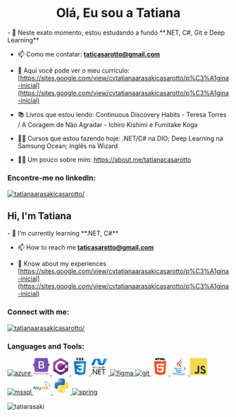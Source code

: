 <h1 align="center">Olá, Eu sou a Tatiana</h1>
- 🌱 Neste exato momento, estou estudando a fundo **.NET, C#, Git e Deep Learning**

- 📫 Como me contatar: **taticasarotto@gmail.com**

- 📄 Aqui você pode ver o meu currículo: [https://sites.google.com/view/cvtatianaarasakicasarotto/p%C3%A1gina-inicial](https://sites.google.com/view/cvtatianaarasakicasarotto/p%C3%A1gina-inicial)

- 📚 Livros que estou lendo: Continuous Discovery Habits - Teresa Torres / A Coragem de Não Agradar - Ichiro Kishimi e Fumitake Koga

- 👩‍🏫 Cursos que estou fazendo hoje: .NET/C# na DIO; Deep Learning na Samsung Ocean; Inglês na Wizard

- 👩‍💻 Um pouco sobre mim: https://about.me/tatianacasarotto

<h3 align="left">Encontre-me no linkedIn:</h3>
<p align="left">
<a href="https://linkedin.com/in/tatianaarasakicasarotto/" target="blank"><img align="center" src="https://raw.githubusercontent.com/rahuldkjain/github-profile-readme-generator/master/src/images/icons/Social/linked-in-alt.svg" alt="tatianaarasakicasarotto/" height="30" width="40" /></a>
</p>

<h2>Hi, I'm Tatiana</h2>
- 🌱 I’m currently learning **.NET, C#**

- 📫 How to reach me **taticasarotto@gmail.com**

- 📄 Know about my experiences [https://sites.google.com/view/cvtatianaarasakicasarotto/p%C3%A1gina-inicial](https://sites.google.com/view/cvtatianaarasakicasarotto/p%C3%A1gina-inicial)

<h3 align="left">Connect with me:</h3>
<p align="left">
<a href="https://linkedin.com/in/tatianaarasakicasarotto/" target="blank"><img align="center" src="https://raw.githubusercontent.com/rahuldkjain/github-profile-readme-generator/master/src/images/icons/Social/linked-in-alt.svg" alt="tatianaarasakicasarotto/" height="30" width="40" /></a>
</p>

<h3 align="left">Languages and Tools:</h3>
<p align="left"> <a href="https://azure.microsoft.com/en-in/" target="_blank" rel="noreferrer"> <img src="https://www.vectorlogo.zone/logos/microsoft_azure/microsoft_azure-icon.svg" alt="azure" width="40" height="40"/> </a> <a href="https://getbootstrap.com" target="_blank" rel="noreferrer"> <img src="https://raw.githubusercontent.com/devicons/devicon/master/icons/bootstrap/bootstrap-plain-wordmark.svg" alt="bootstrap" width="40" height="40"/> </a> <a href="https://www.w3schools.com/cs/" target="_blank" rel="noreferrer"> <img src="https://raw.githubusercontent.com/devicons/devicon/master/icons/csharp/csharp-original.svg" alt="csharp" width="40" height="40"/> </a> <a href="https://www.w3schools.com/css/" target="_blank" rel="noreferrer"> <img src="https://raw.githubusercontent.com/devicons/devicon/master/icons/css3/css3-original-wordmark.svg" alt="css3" width="40" height="40"/> </a> <a href="https://dotnet.microsoft.com/" target="_blank" rel="noreferrer"> <img src="https://raw.githubusercontent.com/devicons/devicon/master/icons/dot-net/dot-net-original-wordmark.svg" alt="dotnet" width="40" height="40"/> </a> <a href="https://www.figma.com/" target="_blank" rel="noreferrer"> <img src="https://www.vectorlogo.zone/logos/figma/figma-icon.svg" alt="figma" width="40" height="40"/> </a> <a href="https://git-scm.com/" target="_blank" rel="noreferrer"> <img src="https://www.vectorlogo.zone/logos/git-scm/git-scm-icon.svg" alt="git" width="40" height="40"/> </a> <a href="https://www.w3.org/html/" target="_blank" rel="noreferrer"> <img src="https://raw.githubusercontent.com/devicons/devicon/master/icons/html5/html5-original-wordmark.svg" alt="html5" width="40" height="40"/> </a> <a href="https://www.java.com" target="_blank" rel="noreferrer"> <img src="https://raw.githubusercontent.com/devicons/devicon/master/icons/java/java-original.svg" alt="java" width="40" height="40"/> </a> <a href="https://developer.mozilla.org/en-US/docs/Web/JavaScript" target="_blank" rel="noreferrer"> <img src="https://raw.githubusercontent.com/devicons/devicon/master/icons/javascript/javascript-original.svg" alt="javascript" width="40" height="40"/> </a> <a href="https://www.microsoft.com/en-us/sql-server" target="_blank" rel="noreferrer"> <img src="https://www.svgrepo.com/show/303229/microsoft-sql-server-logo.svg" alt="mssql" width="40" height="40"/> </a> <a href="https://www.mysql.com/" target="_blank" rel="noreferrer"> <img src="https://raw.githubusercontent.com/devicons/devicon/master/icons/mysql/mysql-original-wordmark.svg" alt="mysql" width="40" height="40"/> </a> <a href="https://www.python.org" target="_blank" rel="noreferrer"> <img src="https://raw.githubusercontent.com/devicons/devicon/master/icons/python/python-original.svg" alt="python" width="40" height="40"/> </a> <a href="https://spring.io/" target="_blank" rel="noreferrer"> <img src="https://www.vectorlogo.zone/logos/springio/springio-icon.svg" alt="spring" width="40" height="40"/> </a> </p>

<p><img align="center" src="https://github-readme-stats.vercel.app/api/top-langs?username=tatiarasaki&show_icons=true&locale=en&layout=compact" alt="tatiarasaki" /></p>

